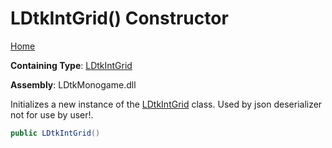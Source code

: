 # LDtkIntGrid\(\) Constructor

[Home](../../../README.md)

**Containing Type**: [LDtkIntGrid](../README.md)

**Assembly**: LDtkMonogame\.dll

  
Initializes a new instance of the [LDtkIntGrid](../README.md) class\. Used by json deserializer not for use by user\!\. 

```csharp
public LDtkIntGrid()
```

